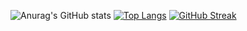 ![Anurag's GitHub stats](https://github-readme-stats.vercel.app/api?username=bertomaa&count_private=true&show_icons=true)
[![Top Langs](https://github-readme-stats.vercel.app/api/top-langs/?username=bertomaa&layout=compact)](https://github.com/anuraghazra/github-readme-stats)
[![GitHub Streak](https://streak-stats.demolab.com/?user=bertomaa)](https://git.io/streak-stats)

<!--
**bertomaa/bertomaa** is a ✨ _special_ ✨ repository because its `README.md` (this file) appears on your GitHub profile.

Here are some ideas to get you started:

- 🔭 I’m currently working on ...
- 🌱 I’m currently learning ...
- 👯 I’m looking to collaborate on ...
- 🤔 I’m looking for help with ...
- 💬 Ask me about ...
- 📫 How to reach me: ...
- 😄 Pronouns: ...
- ⚡ Fun fact: ...
-->
